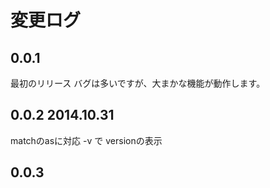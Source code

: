 # 変更ログ

## 0.0.1

最初のリリース
バグは多いですが、大まかな機能が動作します。

## 0.0.2 2014.10.31

matchのasに対応
-v で versionの表示

## 0.0.3
